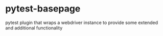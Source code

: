 # pytest-basepage
pytest plugin that wraps a webdriver instance to provide some extended and additional functionality
